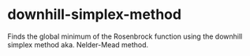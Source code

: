 # downhill-simplex-method
Finds the global minimum of the Rosenbrock function using the downhill simplex method aka. Nelder-Mead method. 
